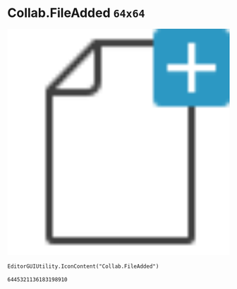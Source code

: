 # Collab.FileAdded `64x64`
<img src="/img/Collab.FileAdded.png" width=512 height=512>

``` CSharp
EditorGUIUtility.IconContent("Collab.FileAdded")
```
```
6445321136183198910
```
